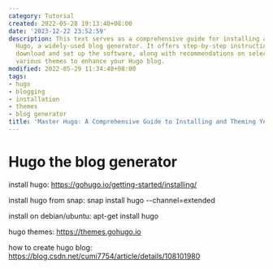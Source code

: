 ```yaml
---
category: Tutorial
created: 2022-05-28 19:13:40+08:00
date: '2023-12-22 23:52:59'
description: This text serves as a comprehensive guide for installing and utilizing
  Hugo, a widely-used blog generator. It offers step-by-step instructions on how to
  download and set up the software, along with recommendations on selecting and implementing
  various themes to enhance your Hugo blog.
modified: 2022-05-29 11:34:48+08:00
tags:
- hugo
- blogging
- installation
- themes
- blog generator
title: 'Master Hugo: A Comprehensive Guide to Installing and Theming Your Blog'
---
```


# Hugo the blog generator

install hugo:
https://gohugo.io/getting-started/installing/

install hugo from snap:
snap install hugo --channel=extended

install on debian/ubuntu:
apt-get install hugo

hugo themes:
https://themes.gohugo.io

how to create hugo blog:
https://blog.csdn.net/cumi7754/article/details/108101980
